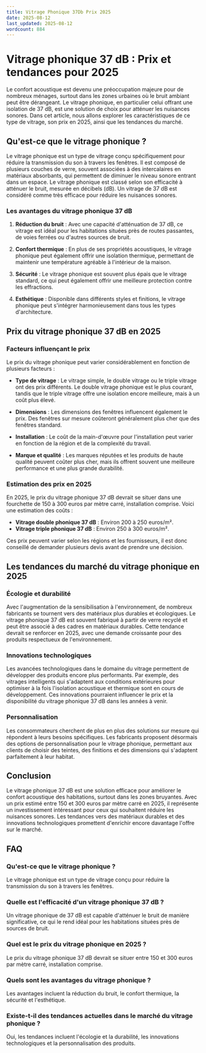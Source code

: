 ```yaml
---
title: Vitrage Phonique 37Db Prix 2025
date: 2025-08-12
last_updated: 2025-08-12
wordcount: 884
---
```


# Vitrage phonique 37 dB : Prix et tendances pour 2025

Le confort acoustique est devenu une préoccupation majeure pour de nombreux ménages, surtout dans les zones urbaines où le bruit ambiant peut être dérangeant. Le vitrage phonique, en particulier celui offrant une isolation de 37 dB, est une solution de choix pour atténuer les nuisances sonores. Dans cet article, nous allons explorer les caractéristiques de ce type de vitrage, son prix en 2025, ainsi que les tendances du marché.

## Qu'est-ce que le vitrage phonique ?

Le vitrage phonique est un type de vitrage conçu spécifiquement pour réduire la transmission du son à travers les fenêtres. Il est composé de plusieurs couches de verre, souvent associées à des intercalaires en matériaux absorbants, qui permettent de diminuer le niveau sonore entrant dans un espace. Le vitrage phonique est classé selon son efficacité à atténuer le bruit, mesurée en décibels (dB). Un vitrage de 37 dB est considéré comme très efficace pour réduire les nuisances sonores.

### Les avantages du vitrage phonique 37 dB

1. **Réduction du bruit** : Avec une capacité d'atténuation de 37 dB, ce vitrage est idéal pour les habitations situées près de routes passantes, de voies ferrées ou d'autres sources de bruit.
   
2. **Confort thermique** : En plus de ses propriétés acoustiques, le vitrage phonique peut également offrir une isolation thermique, permettant de maintenir une température agréable à l'intérieur de la maison.

3. **Sécurité** : Le vitrage phonique est souvent plus épais que le vitrage standard, ce qui peut également offrir une meilleure protection contre les effractions.

4. **Esthétique** : Disponible dans différents styles et finitions, le vitrage phonique peut s'intégrer harmonieusement dans tous les types d'architecture.

## Prix du vitrage phonique 37 dB en 2025

### Facteurs influençant le prix

Le prix du vitrage phonique peut varier considérablement en fonction de plusieurs facteurs :

- **Type de vitrage** : Le vitrage simple, le double vitrage ou le triple vitrage ont des prix différents. Le double vitrage phonique est le plus courant, tandis que le triple vitrage offre une isolation encore meilleure, mais à un coût plus élevé.

- **Dimensions** : Les dimensions des fenêtres influencent également le prix. Des fenêtres sur mesure coûteront généralement plus cher que des fenêtres standard.

- **Installation** : Le coût de la main-d'œuvre pour l'installation peut varier en fonction de la région et de la complexité du travail.

- **Marque et qualité** : Les marques réputées et les produits de haute qualité peuvent coûter plus cher, mais ils offrent souvent une meilleure performance et une plus grande durabilité.

### Estimation des prix en 2025

En 2025, le prix du vitrage phonique 37 dB devrait se situer dans une fourchette de 150 à 300 euros par mètre carré, installation comprise. Voici une estimation des coûts :

- **Vitrage double phonique 37 dB** : Environ 200 à 250 euros/m².
- **Vitrage triple phonique 37 dB** : Environ 250 à 300 euros/m².

Ces prix peuvent varier selon les régions et les fournisseurs, il est donc conseillé de demander plusieurs devis avant de prendre une décision.

## Les tendances du marché du vitrage phonique en 2025

### Écologie et durabilité

Avec l'augmentation de la sensibilisation à l'environnement, de nombreux fabricants se tournent vers des matériaux plus durables et écologiques. Le vitrage phonique 37 dB est souvent fabriqué à partir de verre recyclé et peut être associé à des cadres en matériaux durables. Cette tendance devrait se renforcer en 2025, avec une demande croissante pour des produits respectueux de l'environnement.

### Innovations technologiques

Les avancées technologiques dans le domaine du vitrage permettent de développer des produits encore plus performants. Par exemple, des vitrages intelligents qui s'adaptent aux conditions extérieures pour optimiser à la fois l'isolation acoustique et thermique sont en cours de développement. Ces innovations pourraient influencer le prix et la disponibilité du vitrage phonique 37 dB dans les années à venir.

### Personnalisation

Les consommateurs cherchent de plus en plus des solutions sur mesure qui répondent à leurs besoins spécifiques. Les fabricants proposent désormais des options de personnalisation pour le vitrage phonique, permettant aux clients de choisir des teintes, des finitions et des dimensions qui s'adaptent parfaitement à leur habitat.

## Conclusion

Le vitrage phonique 37 dB est une solution efficace pour améliorer le confort acoustique des habitations, surtout dans les zones bruyantes. Avec un prix estimé entre 150 et 300 euros par mètre carré en 2025, il représente un investissement intéressant pour ceux qui souhaitent réduire les nuisances sonores. Les tendances vers des matériaux durables et des innovations technologiques promettent d'enrichir encore davantage l'offre sur le marché.

## FAQ

### Qu'est-ce que le vitrage phonique ?

Le vitrage phonique est un type de vitrage conçu pour réduire la transmission du son à travers les fenêtres.

### Quelle est l'efficacité d'un vitrage phonique 37 dB ?

Un vitrage phonique de 37 dB est capable d'atténuer le bruit de manière significative, ce qui le rend idéal pour les habitations situées près de sources de bruit.

### Quel est le prix du vitrage phonique en 2025 ?

Le prix du vitrage phonique 37 dB devrait se situer entre 150 et 300 euros par mètre carré, installation comprise.

### Quels sont les avantages du vitrage phonique ?

Les avantages incluent la réduction du bruit, le confort thermique, la sécurité et l'esthétique.

### Existe-t-il des tendances actuelles dans le marché du vitrage phonique ?

Oui, les tendances incluent l'écologie et la durabilité, les innovations technologiques et la personnalisation des produits.